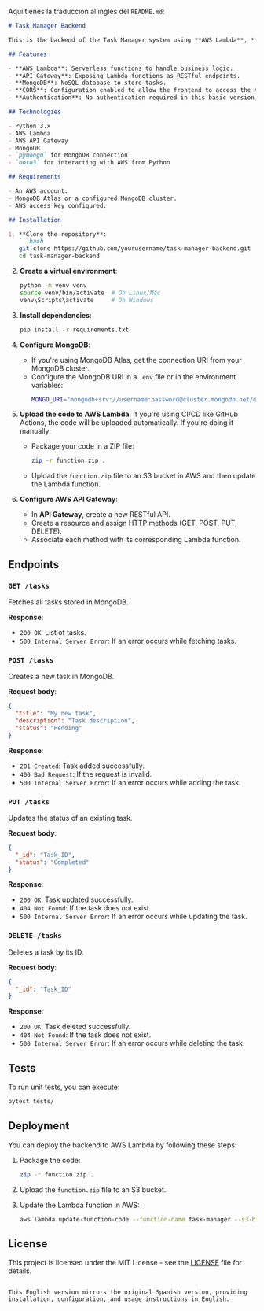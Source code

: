 Aquí tienes la traducción al inglés del `README.md`:

```markdown
# Task Manager Backend

This is the backend of the Task Manager system using **AWS Lambda**, **API Gateway**, and **MongoDB** as the NoSQL database. The project provides a RESTful API to manage tasks, allowing CRUD operations (Create, Read, Update, Delete).

## Features

- **AWS Lambda**: Serverless functions to handle business logic.
- **API Gateway**: Exposing Lambda functions as RESTful endpoints.
- **MongoDB**: NoSQL database to store tasks.
- **CORS**: Configuration enabled to allow the frontend to access the API from any domain.
- **Authentication**: No authentication required in this basic version, but can be easily added.

## Technologies

- Python 3.x
- AWS Lambda
- AWS API Gateway
- MongoDB
- `pymongo` for MongoDB connection
- `boto3` for interacting with AWS from Python

## Requirements

- An AWS account.
- MongoDB Atlas or a configured MongoDB cluster.
- AWS access key configured.

## Installation

1. **Clone the repository**:
   ```bash
   git clone https://github.com/yourusername/task-manager-backend.git
   cd task-manager-backend
   ```

2. **Create a virtual environment**:
   ```bash
   python -m venv venv
   source venv/bin/activate  # On Linux/Mac
   venv\Scripts\activate     # On Windows
   ```

3. **Install dependencies**:
   ```bash
   pip install -r requirements.txt
   ```

4. **Configure MongoDB**:
   - If you're using MongoDB Atlas, get the connection URI from your MongoDB cluster.
   - Configure the MongoDB URI in a `.env` file or in the environment variables:
     ```bash
     MONGO_URI="mongodb+srv://username:password@cluster.mongodb.net/db?retryWrites=true&w=majority"
     ```

5. **Upload the code to AWS Lambda**:
   If you're using CI/CD like GitHub Actions, the code will be uploaded automatically. If you're doing it manually:

   - Package your code in a ZIP file:
     ```bash
     zip -r function.zip .
     ```
   
   - Upload the `function.zip` file to an S3 bucket in AWS and then update the Lambda function.

6. **Configure AWS API Gateway**:
   - In **API Gateway**, create a new RESTful API.
   - Create a resource and assign HTTP methods (GET, POST, PUT, DELETE).
   - Associate each method with its corresponding Lambda function.

## Endpoints

### `GET /tasks`

Fetches all tasks stored in MongoDB.

**Response**:
- `200 OK`: List of tasks.
- `500 Internal Server Error`: If an error occurs while fetching tasks.

### `POST /tasks`

Creates a new task in MongoDB.

**Request body**:
```json
{
  "title": "My new task",
  "description": "Task description",
  "status": "Pending"
}
```

**Response**:
- `201 Created`: Task added successfully.
- `400 Bad Request`: If the request is invalid.
- `500 Internal Server Error`: If an error occurs while adding the task.

### `PUT /tasks`

Updates the status of an existing task.

**Request body**:
```json
{
  "_id": "Task_ID",
  "status": "Completed"
}
```

**Response**:
- `200 OK`: Task updated successfully.
- `404 Not Found`: If the task does not exist.
- `500 Internal Server Error`: If an error occurs while updating the task.

### `DELETE /tasks`

Deletes a task by its ID.

**Request body**:
```json
{
  "_id": "Task_ID"
}
```

**Response**:
- `200 OK`: Task deleted successfully.
- `404 Not Found`: If the task does not exist.
- `500 Internal Server Error`: If an error occurs while deleting the task.

## Tests

To run unit tests, you can execute:

```bash
pytest tests/
```

## Deployment

You can deploy the backend to AWS Lambda by following these steps:

1. Package the code:
   ```bash
   zip -r function.zip .
   ```

2. Upload the `function.zip` file to an S3 bucket.

3. Update the Lambda function in AWS:
   ```bash
   aws lambda update-function-code --function-name task-manager --s3-bucket <bucket-name> --s3-key function.zip
   ```

## License

This project is licensed under the MIT License - see the [LICENSE](LICENSE) file for details.
```

This English version mirrors the original Spanish version, providing installation, configuration, and usage instructions in English.
